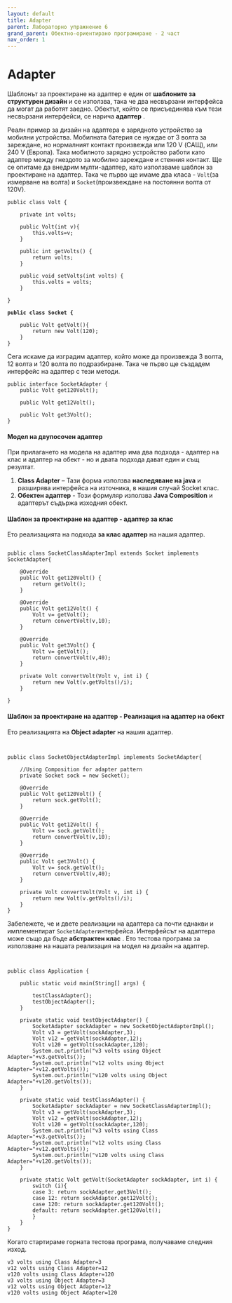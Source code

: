 ```yaml
---
layout: default
title: Adapter
parent: Лабораторно упражнение 6
grand_parent: Обектно-ориентирано програмиране - 2 част
nav_order: 1
---
```


# Adapter

Шаблонът за проектиране на адаптер е един от **шаблоните за структурен дизайн** и се използва, така че два несвързани интерфейса да могат да работят заедно. Обектът, който се присъединява към тези несвързани интерфейси, се нарича **адаптер** .

Реалн пример за дизайн на адаптера е зарядното устройство за мобилни устройства. Мобилната батерия се нуждае от 3 волта за зареждане, но нормалният контакт произвежда или 120 V (САЩ), или 240 V (Европа). Така мобилното зарядно устройство работи като адаптер между гнездото за мобилно зареждане и стенния контакт. Ще се опитаме да внедрим мулти-адаптер, като използваме шаблон за проектиране на адаптер. Така че първо ще имаме два класа - `Volt`(за измерване на волта) и `Socket`(произвеждане на постоянни волта от 120V).

```
public class Volt {

	private int volts;
	
	public Volt(int v){
		this.volts=v;
	}

	public int getVolts() {
		return volts;
	}

	public void setVolts(int volts) {
		this.volts = volts;
	}
	
}
```

<pre><code><strong>public class Socket {
</strong>
	public Volt getVolt(){
		return new Volt(120);
	}
}
</code></pre>

Сега искаме да изградим адаптер, който може да произвежда 3 волта, 12 волта и 120 волта по подразбиране. Така че първо ще създадем интерфейс на адаптер с тези методи.

```
public interface SocketAdapter {
	public Volt get120Volt();
		
	public Volt get12Volt();
	
	public Volt get3Volt();
}
```

#### Модел на двупосочен адаптер

При прилагането на модела на адаптер има два подхода - адаптер на клас и адаптер на обект - но и двата подхода дават един и същ резултат.

1. **Class Adapter** – Тази форма използва **наследяване на java** и разширява интерфейса на източника, в нашия случай Socket клас.
2. **Обектен адаптер** - Този формуляр използва **Java Composition** и адаптерът съдържа изходния обект.

#### Шаблон за проектиране на адаптер - адаптер за клас

Ето реализацията на подхода **за клас адаптер** на нашия адаптер.

```

public class SocketClassAdapterImpl extends Socket implements SocketAdapter{

	@Override
	public Volt get120Volt() {
		return getVolt();
	}

	@Override
	public Volt get12Volt() {
		Volt v= getVolt();
		return convertVolt(v,10);
	}

	@Override
	public Volt get3Volt() {
		Volt v= getVolt();
		return convertVolt(v,40);
	}
	
	private Volt convertVolt(Volt v, int i) {
		return new Volt(v.getVolts()/i);
	}

}
```

#### Шаблон за проектиране на адаптер - Реализация на адаптер на обект

Ето реализацията на **Object adapter** на нашия адаптер.

```


public class SocketObjectAdapterImpl implements SocketAdapter{

	//Using Composition for adapter pattern
	private Socket sock = new Socket();
	
	@Override
	public Volt get120Volt() {
		return sock.getVolt();
	}

	@Override
	public Volt get12Volt() {
		Volt v= sock.getVolt();
		return convertVolt(v,10);
	}

	@Override
	public Volt get3Volt() {
		Volt v= sock.getVolt();
		return convertVolt(v,40);
	}
	
	private Volt convertVolt(Volt v, int i) {
		return new Volt(v.getVolts()/i);
	}
}
```

Забележете, че и двете реализации на адаптера са почти еднакви и имплементират `SocketAdapter`интерфейса. Интерфейсът на адаптера може също да бъде **абстрактен клас** . Ето тестова програма за използване на нашата реализация на модел на дизайн на адаптер.

```


public class Application {

	public static void main(String[] args) {
		
		testClassAdapter();
		testObjectAdapter();
	}

	private static void testObjectAdapter() {
		SocketAdapter sockAdapter = new SocketObjectAdapterImpl();
		Volt v3 = getVolt(sockAdapter,3);
		Volt v12 = getVolt(sockAdapter,12);
		Volt v120 = getVolt(sockAdapter,120);
		System.out.println("v3 volts using Object Adapter="+v3.getVolts());
		System.out.println("v12 volts using Object Adapter="+v12.getVolts());
		System.out.println("v120 volts using Object Adapter="+v120.getVolts());
	}

	private static void testClassAdapter() {
		SocketAdapter sockAdapter = new SocketClassAdapterImpl();
		Volt v3 = getVolt(sockAdapter,3);
		Volt v12 = getVolt(sockAdapter,12);
		Volt v120 = getVolt(sockAdapter,120);
		System.out.println("v3 volts using Class Adapter="+v3.getVolts());
		System.out.println("v12 volts using Class Adapter="+v12.getVolts());
		System.out.println("v120 volts using Class Adapter="+v120.getVolts());
	}
	
	private static Volt getVolt(SocketAdapter sockAdapter, int i) {
		switch (i){
		case 3: return sockAdapter.get3Volt();
		case 12: return sockAdapter.get12Volt();
		case 120: return sockAdapter.get120Volt();
		default: return sockAdapter.get120Volt();
		}
	}
}
```

Когато стартираме горната тестова програма, получаваме следния изход.

```
v3 volts using Class Adapter=3
v12 volts using Class Adapter=12
v120 volts using Class Adapter=120
v3 volts using Object Adapter=3
v12 volts using Object Adapter=12
v120 volts using Object Adapter=120
```

####

